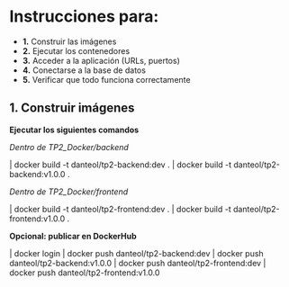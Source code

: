 # Instrucciones para:

- **1.** Construir las imágenes
- **2.** Ejecutar los contenedores
- **3.** Acceder a la aplicación (URLs, puertos)
- **4.** Conectarse a la base de datos
- **5.** Verificar que todo funciona correctamente

## 1. Construir imágenes

**Ejecutar los siguientes comandos**

_Dentro de TP2_Docker/backend_

| docker build -t danteol/tp2-backend:dev .
| docker build -t danteol/tp2-backend:v1.0.0 .

_Dentro de TP2_Docker/frontend_

| docker build -t danteol/tp2-frontend:dev .
| docker build -t danteol/tp2-frontend:v1.0.0 .

**Opcional: publicar en DockerHub**

| docker login
| docker push danteol/tp2-backend:dev
| docker push danteol/tp2-backend:v1.0.0
| docker push danteol/tp2-frontend:dev
| docker push danteol/tp2-frontend:v1.0.0

